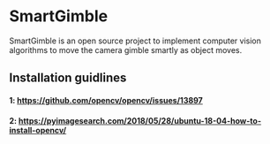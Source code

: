 # SmartGimble
SmartGimble is an open source project to implement computer vision algorithms to move the camera gimble smartly as object moves. 
## Installation guidlines
#### 1: https://github.com/opencv/opencv/issues/13897
#### 2: https://pyimagesearch.com/2018/05/28/ubuntu-18-04-how-to-install-opencv/
